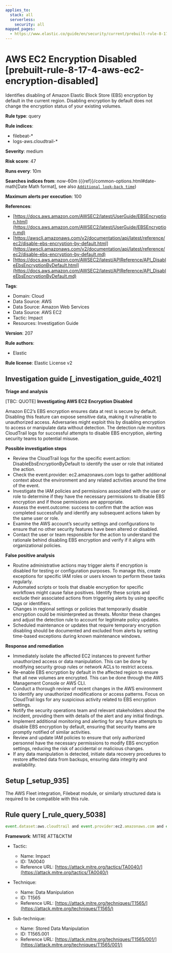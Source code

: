 ```yaml
---
applies_to:
  stack: all
  serverless:
    security: all
mapped_pages:
  - https://www.elastic.co/guide/en/security/current/prebuilt-rule-8-17-4-aws-ec2-encryption-disabled.html
---
```


# AWS EC2 Encryption Disabled [prebuilt-rule-8-17-4-aws-ec2-encryption-disabled]

Identifies disabling of Amazon Elastic Block Store (EBS) encryption by default in the current region. Disabling encryption by default does not change the encryption status of your existing volumes.

**Rule type**: query

**Rule indices**:

* filebeat-*
* logs-aws.cloudtrail-*

**Severity**: medium

**Risk score**: 47

**Runs every**: 10m

**Searches indices from**: now-60m ({{ref}}/common-options.html#date-math[Date Math format], see also [`Additional look-back time`](docs-content://solutions/security/detect-and-alert/create-detection-rule.md#rule-schedule))

**Maximum alerts per execution**: 100

**References**:

* [https://docs.aws.amazon.com/AWSEC2/latest/UserGuide/EBSEncryption.html](https://docs.aws.amazon.com/AWSEC2/latest/UserGuide/EBSEncryption.md)
* [https://awscli.amazonaws.com/v2/documentation/api/latest/reference/ec2/disable-ebs-encryption-by-default.html](https://awscli.amazonaws.com/v2/documentation/api/latest/reference/ec2/disable-ebs-encryption-by-default.md)
* [https://docs.aws.amazon.com/AWSEC2/latest/APIReference/API_DisableEbsEncryptionByDefault.html](https://docs.aws.amazon.com/AWSEC2/latest/APIReference/API_DisableEbsEncryptionByDefault.md)

**Tags**:

* Domain: Cloud
* Data Source: AWS
* Data Source: Amazon Web Services
* Data Source: AWS EC2
* Tactic: Impact
* Resources: Investigation Guide

**Version**: 207

**Rule authors**:

* Elastic

**Rule license**: Elastic License v2

## Investigation guide [_investigation_guide_4021]

**Triage and analysis**

[TBC: QUOTE]
**Investigating AWS EC2 Encryption Disabled**

Amazon EC2’s EBS encryption ensures data at rest is secure by default. Disabling this feature can expose sensitive data, making it vulnerable to unauthorized access. Adversaries might exploit this by disabling encryption to access or manipulate data without detection. The detection rule monitors CloudTrail logs for successful attempts to disable EBS encryption, alerting security teams to potential misuse.

**Possible investigation steps**

* Review the CloudTrail logs for the specific event.action: DisableEbsEncryptionByDefault to identify the user or role that initiated the action.
* Check the event.provider: ec2.amazonaws.com logs to gather additional context about the environment and any related activities around the time of the event.
* Investigate the IAM policies and permissions associated with the user or role to determine if they have the necessary permissions to disable EBS encryption and if those permissions are appropriate.
* Assess the event.outcome: success to confirm that the action was completed successfully and identify any subsequent actions taken by the same user or role.
* Examine the AWS account’s security settings and configurations to ensure that no other security features have been altered or disabled.
* Contact the user or team responsible for the action to understand the rationale behind disabling EBS encryption and verify if it aligns with organizational policies.

**False positive analysis**

* Routine administrative actions may trigger alerts if encryption is disabled for testing or configuration purposes. To manage this, create exceptions for specific IAM roles or users known to perform these tasks regularly.
* Automated scripts or tools that disable encryption for specific workflows might cause false positives. Identify these scripts and exclude their associated actions from triggering alerts by using specific tags or identifiers.
* Changes in regional settings or policies that temporarily disable encryption could be misinterpreted as threats. Monitor these changes and adjust the detection rule to account for legitimate policy updates.
* Scheduled maintenance or updates that require temporary encryption disabling should be documented and excluded from alerts by setting time-based exceptions during known maintenance windows.

**Response and remediation**

* Immediately isolate the affected EC2 instances to prevent further unauthorized access or data manipulation. This can be done by modifying security group rules or network ACLs to restrict access.
* Re-enable EBS encryption by default in the affected region to ensure that all new volumes are encrypted. This can be done through the AWS Management Console or AWS CLI.
* Conduct a thorough review of recent changes in the AWS environment to identify any unauthorized modifications or access patterns. Focus on CloudTrail logs for any suspicious activity related to EBS encryption settings.
* Notify the security operations team and relevant stakeholders about the incident, providing them with details of the alert and any initial findings.
* Implement additional monitoring and alerting for any future attempts to disable EBS encryption by default, ensuring that security teams are promptly notified of similar activities.
* Review and update IAM policies to ensure that only authorized personnel have the necessary permissions to modify EBS encryption settings, reducing the risk of accidental or malicious changes.
* If any data manipulation is detected, initiate data recovery procedures to restore affected data from backups, ensuring data integrity and availability.


## Setup [_setup_935]

The AWS Fleet integration, Filebeat module, or similarly structured data is required to be compatible with this rule.


## Rule query [_rule_query_5038]

```js
event.dataset:aws.cloudtrail and event.provider:ec2.amazonaws.com and event.action:DisableEbsEncryptionByDefault and event.outcome:success
```

**Framework**: MITRE ATT&CKTM

* Tactic:

    * Name: Impact
    * ID: TA0040
    * Reference URL: [https://attack.mitre.org/tactics/TA0040/](https://attack.mitre.org/tactics/TA0040/)

* Technique:

    * Name: Data Manipulation
    * ID: T1565
    * Reference URL: [https://attack.mitre.org/techniques/T1565/](https://attack.mitre.org/techniques/T1565/)

* Sub-technique:

    * Name: Stored Data Manipulation
    * ID: T1565.001
    * Reference URL: [https://attack.mitre.org/techniques/T1565/001/](https://attack.mitre.org/techniques/T1565/001/)



